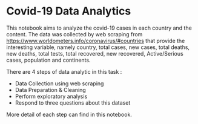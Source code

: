 # Covid-19 Data Analytics

This notebook aims to analyze the  covid-19 cases in each country and the content. The data was collected by web scraping from https://www.worldometers.info/coronavirus/#countries that provide the interesting variable, namely country, total cases, new cases, total deaths, new deaths, total tests, total recovered, new recovered, Active/Serious cases, population and continents. 

There are 4 steps of data analytic in this task :
* Data Collection using web scraping
* Data Preparation & Cleaning 
* Perform exploratory analysis
* Respond to three questions about this dataset

More detail of each step can find in this notebook.